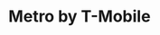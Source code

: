 ---
title: "Metro by T-Mobile"
url: /riverside/metro-by-t-mobile-california-ave/
shop: mobile phone
---